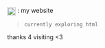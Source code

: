 <sub><sub><img src="https://i.imgur.com/P6mh9J2.png" width="20" height="auto"></sub></sub> : my website  
> `currently exploring html`  

 thanks 4 visiting <3
